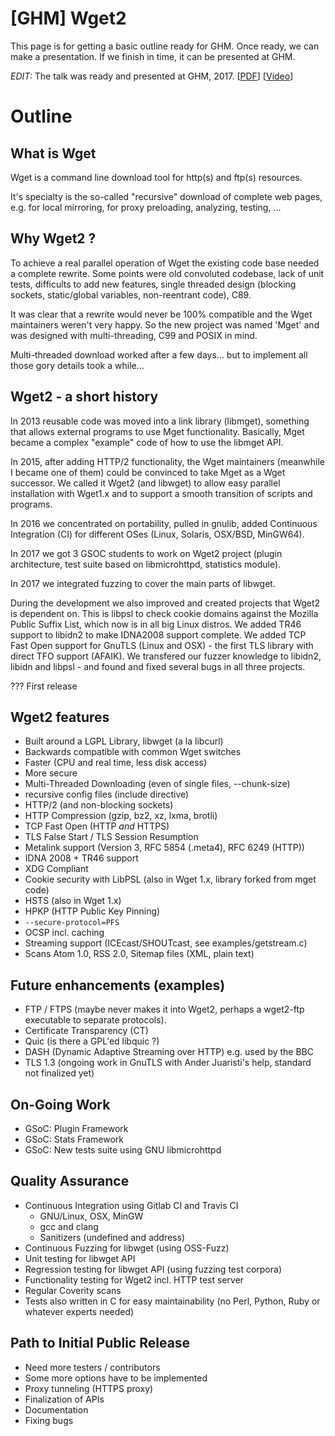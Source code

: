 # [GHM] Wget2

This page is for getting a basic outline ready for GHM. Once ready, we can make a presentation. If we finish in time, it can be presented at GHM.

*EDIT:* The talk was ready and presented at GHM, 2017. [[PDF](http://audio-video.gnu.org/video/ghm2017/2017-08--ruhsen-shah--wget--ghm.pdf)]  [[Video](http://audio-video.gnu.org/video/ghm2017/2017-08--ruhsen-shah--wget--ghm.webm)]

# Outline

## What is Wget
Wget is a command line download tool for http(s) and ftp(s) resources.

It's specialty is the so-called "recursive" download of complete web pages, e.g. for local mirroring, for proxy preloading, analyzing, testing, ...

## Why Wget2 ?
To achieve a real parallel operation of Wget the existing code base needed a complete rewrite. Some points were old convoluted codebase, lack of unit tests, difficults to add new features, single threaded design (blocking sockets, static/global variables, non-reentrant code), C89.

It was clear that a rewrite would never be 100% compatible and the Wget maintainers weren't very happy. So the new project was named 'Mget' and was designed with multi-threading, C99 and POSIX in mind.

Multi-threaded download worked after a few days... but to implement all those gory details took a while...

## Wget2 - a short history

In 2013 reusable code was moved into a link library (libmget), something that allows external programs to use Mget functionality. Basically, Mget became a complex "example" code of how to use the libmget API.

In 2015, after adding HTTP/2 functionality, the Wget maintainers (meanwhile I became one of them) could be convinced to take Mget as a Wget successor. We called it Wget2 (and libwget) to allow easy parallel installation with Wget1.x and to support a smooth transition of scripts and programs.

In 2016 we concentrated on portability, pulled in gnulib, added Continuous Integration (CI) for different OSes (Linux, Solaris, OSX/BSD, MinGW64).

In 2017 we got 3 GSOC students to work on Wget2 project (plugin architecture, test suite based on libmicrohttpd, statistics module).

In 2017 we integrated fuzzing to cover the main parts of libwget.

During the development we also improved and created projects that Wget2 is dependent on.
This is libpsl to check cookie domains against the Mozilla Public Suffix List, which now is in all big Linux distros. We added TR46 support to libidn2 to make IDNA2008 support complete. We added TCP Fast Open support for GnuTLS (Linux and OSX) - the first TLS library with direct TFO support (AFAIK). We transfered our fuzzer knowledge to libidn2, libidn and libpsl - and found and fixed several bugs in all three projects.

??? First release

## Wget2 features
- Built around a LGPL Library, libwget (a la libcurl)
- Backwards compatible with common Wget switches
- Faster (CPU and real time, less disk access)
- More secure
- Multi-Threaded Downloading (even of single files, --chunk-size)
- recursive config files (include directive)
- HTTP/2 (and non-blocking sockets)
- HTTP Compression (gzip, bz2, xz, lxma, brotli)
- TCP Fast Open (HTTP *and* HTTPS)
- TLS False Start / TLS Session Resumption
- Metalink support (Version 3, RFC 5854 (.meta4), RFC 6249 (HTTP))
- IDNA 2008 + TR46 support
- XDG Compliant
- Cookie security with LibPSL (also in Wget 1.x, library forked from mget code)
- HSTS (also in Wget 1.x)
- HPKP (HTTP Public Key Pinning)
- `--secure-protocol=PFS`
- OCSP incl. caching
- Streaming support (ICEcast/SHOUTcast, see examples/getstream.c)
- Scans Atom 1.0, RSS 2.0, Sitemap files (XML, plain text)


## Future enhancements (examples)
- FTP / FTPS (maybe never makes it into Wget2, perhaps a wget2-ftp executable to separate protocols).
- Certificate Transparency (CT)
- Quic (is there a GPL'ed libquic ?)
- DASH (Dynamic Adaptive Streaming over HTTP) e.g. used by the BBC
- TLS 1.3 (ongoing work in GnuTLS with Ander Juaristi's help, standard not finalized yet)

## On-Going Work
- GSoC: Plugin Framework
- GSoC: Stats Framework
- GSoC: New tests suite using GNU libmicrohttpd

## Quality Assurance
- Continuous Integration using Gitlab CI and Travis CI
  - GNU/Linux, OSX, MinGW
  - gcc and clang
  - Sanitizers (undefined and address)
- Continuous Fuzzing for libwget (using OSS-Fuzz)
- Unit testing for libwget API
- Regression testing for libwget API (using fuzzing test corpora)
- Functionality testing for Wget2 incl. HTTP test server
- Regular Coverity scans
- Tests also written in C for easy maintainability (no Perl, Python, Ruby or whatever experts needed)

## Path to Initial Public Release
- Need more testers / contributors
- Some more options have to be implemented
- Proxy tunneling (HTTPS proxy)
- Finalization of APIs
- Documentation
- Fixing bugs